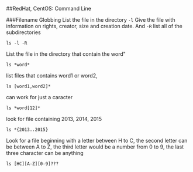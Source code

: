 ##RedHat, CentOS: Command Line


###Filename Globbing
List the file in the directory `-l` Give the file with information on rights, creator, size and creation date. 
And `-R` list all of the subdirectories 

    ls -l -R
    
List the file in the directory that contain the word"

    ls *word*

list files that contains word1 or word2,

    ls [word1,word2]*

can work for just a caracter

    ls *word[12]*

look for file containing 2013, 2014, 2015

    ls *{2013..2015}

Look for a file beginning with a letter between H to C, the second letter can be between A to Z, the third letter would be a number from 0 to 9, the last three character can be anything

    ls [HC][A-Z][0-9]???
